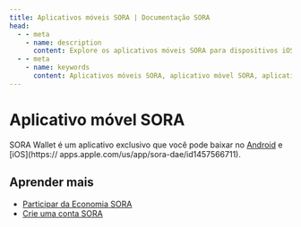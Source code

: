```yaml
---
title: Aplicativos móveis SORA | Documentação SORA
head:
  - - meta
    - name: description
      content: Explore os aplicativos móveis SORA para dispositivos iOS e Android. Descubra os recursos e funcionalidades do aplicativo móvel SORA, incluindo gerenciamento de carteira, rastreamento de ativos, histórico de transações e muito mais. Baixe o aplicativo móvel SORA e acesse o ecossistema SORA em qualquer lugar, permitindo gerenciar seus ativos digitais a qualquer hora e em qualquer lugar.
  - - meta
    - name: keywords
      content: Aplicativos móveis SORA, aplicativo móvel SORA, aplicativo iOS, aplicativo Android, gerenciamento de carteira, rastreamento de ativos, histórico de transações, ativos digitais
---
```


# Aplicativo móvel SORA

SORA Wallet é um aplicativo exclusivo que você pode baixar no [Android](https://play.google.com/store/apps/details?id=jp.co.soramitsu.sora) e [iOS](https:// apps.apple.com/us/app/sora-dae/id1457566711).

## Aprender mais

- [Participar da Economia SORA](/participar)
- [Crie uma conta SORA](/crie-um-endereço)

